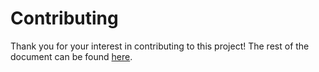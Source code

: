 # Contributing

Thank you for your interest in contributing to this project! 
The rest of the document can be found [here](https://rodhaj.readthedocs.io/en/latest/dev-guide/contributing.html).